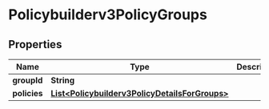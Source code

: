 

# Policybuilderv3PolicyGroups


## Properties

| Name | Type | Description | Notes |
|------------ | ------------- | ------------- | -------------|
|**groupId** | **String** |  |  [optional] |
|**policies** | [**List&lt;Policybuilderv3PolicyDetailsForGroups&gt;**](Policybuilderv3PolicyDetailsForGroups.md) |  |  [optional] |



